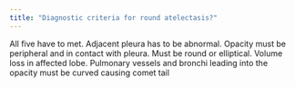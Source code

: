 ```yaml
---
title: "Diagnostic criteria for round atelectasis?"
---
```

All five have to met. Adjacent pleura has to be abnormal. Opacity must be peripheral and in contact with pleura. Must be round or elliptical. Volume loss in affected lobe. Pulmonary vessels and bronchi leading into the opacity must be curved causing comet tail

